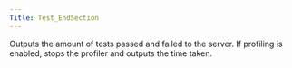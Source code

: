 ```yaml
---
Title: Test_EndSection
---
```


Outputs the amount of tests passed and failed to the server. If profiling is enabled, stops the profiler and outputs the time taken.

